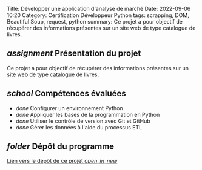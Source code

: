 Title: Développer une application d'analyse de marché
Date: 2022-09-06 10:20
Category: Certification Développeur Python
tags: scrapping, DOM, Beautiful Soup, request, python
summary: Ce projet a pour objectif de récupérer des informations présentes sur un site web de type catalogue de livres.

## <i class="medium material-icons">assignment</i> Présentation du projet

Ce projet a pour objectif de récupérer des informations présentes sur un site web de type catalogue de livres.

## <i class="medium material-icons">school</i> Compétences évaluées
- <i class="tiny material-icons">done</i> Configurer un environnement Python
- <i class="tiny material-icons">done</i> Appliquer les bases de la programmation en Python
- <i class="tiny material-icons">done</i> Utiliser le contrôle de version avec Git et GitHub
- <i class="tiny material-icons">done</i> Gérer les données à l'aide du processus ETL

## <i class="medium material-icons">folder</i>  Dépôt du programme
[Lien vers le dépôt de ce projet  <i class="tiny material-icons">open_in_new</i>](https://github.com/DelphinePythonique/projet2)

